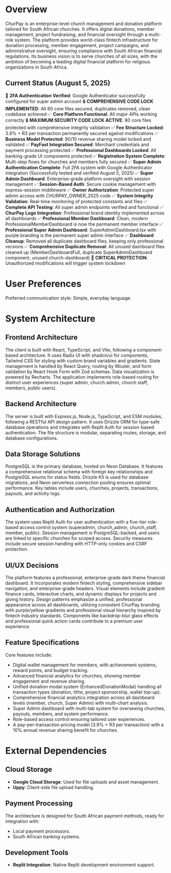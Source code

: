 # Overview
ChurPay is an enterprise-level church management and donation platform tailored for South African churches. It offers digital donations, member management, project fundraising, and financial oversight through a multi-role system. The platform provides world-class fintech infrastructure for donation processing, member engagement, project campaigns, and administrative oversight, ensuring compliance with South African financial regulations. Its business vision is to serve churches of all sizes, with the ambition of becoming a leading digital financial platform for religious organizations in South Africa.

## Current Status (August 5, 2025)
🔐 **2FA Authentication Verified**: Google Authenticator successfully configured for super admin account
🔒 **COMPREHENSIVE CODE LOCK IMPLEMENTED**: All 80 core files secured, duplicates removed, clean codebase achieved
✅ **Core Platform Functional**: All major APIs working correctly
🔒 **MAXIMUM SECURITY CODE LOCK ACTIVE**: 80 core files protected with comprehensive integrity validation
✅ **Fee Structure Locked**: 3.9% + R3 per transaction permanently secured against modifications
✅ **Business Model Protected**: 90/10 revenue sharing model locked and validated
✅ **PayFast Integration Secured**: Merchant credentials and payment processing protected
✅ **Professional Dashboards Locked**: All banking-grade UI components protected
✅ **Registration System Complete**: Multi-step flows for churches and members fully secured
✅ **Super Admin Authentication Complete**: Full 2FA system with Google Authenticator integration (Successfully tested and verified August 5, 2025)
✅ **Super Admin Dashboard**: Enterprise-grade platform oversight with session management
✅ **Session-Based Auth**: Secure cookie management with express-session middleware
✅ **Owner Authorization**: Protected super admin access with CHURPAY_OWNER_2025 code
✅ **System Integrity Validation**: Real-time monitoring of protected constants and files 
✅ **Complete API Testing**: All super admin endpoints verified and functional
✅ **ChurPay Logo Integration**: Professional brand identity implemented across all dashboards
✅ **Professional Member Dashboard**: Clean, modern ProfessionalMemberDashboard is now the permanent member interface
✅ **Professional Super Admin Dashboard**: SuperAdminDashboard.tsx with purple branding is the permanent super admin interface
✅ **Dashboard Cleanup**: Removed all duplicate dashboard files, keeping only professional versions
✅ **Comprehensive Duplicate Removal**: All unused dashboard files cleaned up (MemberDashboardFull, duplicate SuperAdminDashboard component, unused church-dashboard)
🔴 **CRITICAL PROTECTION**: Unauthorized modifications will trigger system lockdown

# User Preferences
Preferred communication style: Simple, everyday language.

# System Architecture

## Frontend Architecture
The client is built with React, TypeScript, and Vite, following a component-based architecture. It uses Radix UI with shadcn/ui for components, Tailwind CSS for styling with custom brand variables and gradients. State management is handled by React Query, routing by Wouter, and form validation by React Hook Form with Zod schemas. Data visualization is powered by Recharts. The application implements role-based routing for distinct user experiences (super admin, church admin, church staff, members, public users).

## Backend Architecture
The server is built with Express.js, Node.js, TypeScript, and ESM modules, following a RESTful API design pattern. It uses Drizzle ORM for type-safe database operations and integrates with Replit Auth for session-based authentication. The file structure is modular, separating routes, storage, and database configurations.

## Data Storage Solutions
PostgreSQL is the primary database, hosted on Neon Database. It features a comprehensive relational schema with foreign key relationships and PostgreSQL enums for status fields. Drizzle Kit is used for database migrations, and Neon serverless connection pooling ensures optimal performance. Key tables include users, churches, projects, transactions, payouts, and activity logs.

## Authentication and Authorization
The system uses Replit Auth for user authentication with a five-tier role-based access control system (superadmin, church_admin, church_staff, member, public). Session management is PostgreSQL-backed, and users are linked to specific churches for scoped access. Security measures include secure session handling with HTTP-only cookies and CSRF protection.

## UI/UX Decisions
The platform features a professional, enterprise-grade dark theme financial dashboard. It incorporates modern fintech styling, comprehensive sidebar navigation, and enterprise-grade headers. Visual elements include gradient finance cards, interactive charts, and dynamic displays for projects and giving history. Design patterns emphasize a unified, professional appearance across all dashboards, utilizing consistent ChurPay branding with purple/yellow gradients and professional visual hierarchy inspired by fintech industry standards. Components like backdrop-blur glass effects and professional quick action cards contribute to a premium user experience.

## Feature Specifications
Core features include:
- Digital wallet management for members, with achievement systems, reward points, and budget tracking.
- Advanced financial analytics for churches, showing member engagement and revenue sharing.
- Unified donation modal system (EnhancedDonationModal) handling all transaction types (donation, tithe, project sponsorship, wallet top-up).
- Comprehensive financial analytics integration across all dashboard levels (member, church, Super Admin) with multi-chart analysis.
- Super Admin dashboard with multi-tab system for overseeing churches, payouts, members, and system performance.
- Role-based access control ensuring tailored user experiences.
- A pay-per-transaction pricing model (3.9% + R3 per transaction) with a 10% annual revenue sharing benefit for churches.

# External Dependencies

## Cloud Storage
- **Google Cloud Storage**: Used for file uploads and asset management.
- **Uppy**: Client-side file upload handling.

## Payment Processing
The architecture is designed for South African payment methods, ready for integration with:
- Local payment processors.
- South African banking systems.

## Development Tools
- **Replit Integration**: Native Replit development environment support.